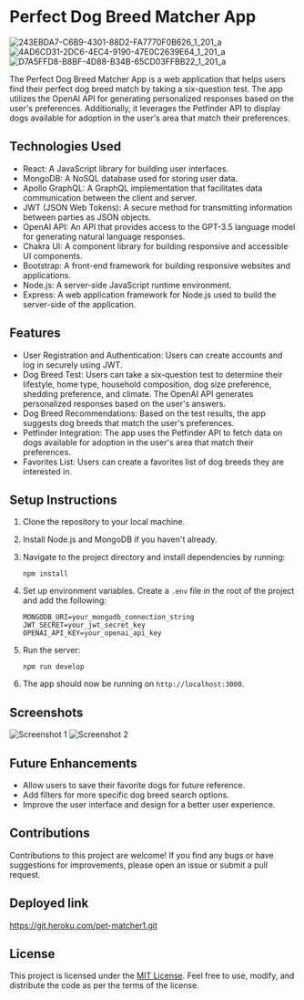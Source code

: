 # Perfect Dog Breed Matcher App

![243EBDA7-C6B9-4301-88D2-FA7770F0B626_1_201_a](https://github.com/cameronoberlies/prework-studies-guide/assets/123196319/26ebd8ca-d2a0-48a8-8501-103548a6b48c)
![4AD6CD31-2DC6-4EC4-9190-47E0C2639E64_1_201_a](https://github.com/cameronoberlies/prework-studies-guide/assets/123196319/02c68524-1ddc-4734-a19c-c2211b3449ab)
![D7A5FFD8-B8BF-4D88-B34B-65CD03FFBB22_1_201_a](https://github.com/cameronoberlies/prework-studies-guide/assets/123196319/da4bb54a-a6cb-4e0b-96ef-90b92076c943)


The Perfect Dog Breed Matcher App is a web application that helps users find their perfect dog breed match by taking a six-question test. The app utilizes the OpenAI API for generating personalized responses based on the user's preferences. Additionally, it leverages the Petfinder API to display dogs available for adoption in the user's area that match their preferences.

## Technologies Used

- React: A JavaScript library for building user interfaces.
- MongoDB: A NoSQL database used for storing user data.
- Apollo GraphQL: A GraphQL implementation that facilitates data communication between the client and server.
- JWT (JSON Web Tokens): A secure method for transmitting information between parties as JSON objects.
- OpenAI API: An API that provides access to the GPT-3.5 language model for generating natural language responses.
- Chakra UI: A component library for building responsive and accessible UI components.
- Bootstrap: A front-end framework for building responsive websites and applications.
- Node.js: A server-side JavaScript runtime environment.
- Express: A web application framework for Node.js used to build the server-side of the application.

## Features

- User Registration and Authentication: Users can create accounts and log in securely using JWT.
- Dog Breed Test: Users can take a six-question test to determine their lifestyle, home type, household composition, dog size preference, shedding preference, and climate. The OpenAI API generates personalized responses based on the user's answers.
- Dog Breed Recommendations: Based on the test results, the app suggests dog breeds that match the user's preferences.
- Petfinder Integration: The app uses the Petfinder API to fetch data on dogs available for adoption in the user's area that match their preferences.
- Favorites List: Users can create a favorites list of dog breeds they are interested in.

## Setup Instructions

1. Clone the repository to your local machine.
2. Install Node.js and MongoDB if you haven't already.
3. Navigate to the project directory and install dependencies by running:
   ```
   npm install
   ```
4. Set up environment variables. Create a `.env` file in the root of the project and add the following:
   ```
   MONGODB_URI=your_mongodb_connection_string
   JWT_SECRET=your_jwt_secret_key
   OPENAI_API_KEY=your_openai_api_key
   ```
5. Run the server:
   ```
   npm run develop
   ```

8. The app should now be running on `http://localhost:3000`.

## Screenshots

![Screenshot 1](screenshot1.png)
![Screenshot 2](screenshot2.png)

## Future Enhancements

- Allow users to save their favorite dogs for future reference.
- Add filters for more specific dog breed search options.
- Improve the user interface and design for a better user experience.

## Contributions

Contributions to this project are welcome! If you find any bugs or have suggestions for improvements, please open an issue or submit a pull request.

## Deployed link 
https://git.heroku.com/pet-matcher1.git

## License

This project is licensed under the [MIT License](LICENSE). Feel free to use, modify, and distribute the code as per the terms of the license.
